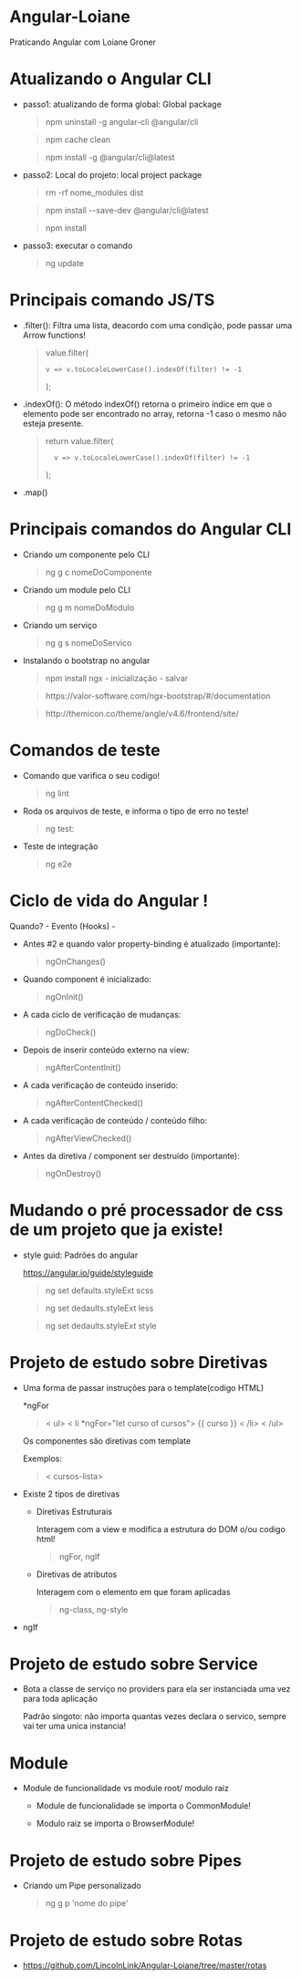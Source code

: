 # Angular-Loiane
Praticando Angular com Loiane Groner

# Atualizando o Angular CLI

- passo1: atualizando de forma global: Global package

  <blockquote>npm uninstall -g angular-cli @angular/cli</blockquote>
  <blockquote>npm cache clean</blockquote>
  <blockquote>npm install -g @angular/cli@latest</blockquote>

- passo2: Local do projeto: local project package

  <blockquote>rm -rf nome_modules dist</blockquote>
  <blockquote>npm install --save-dev @angular/cli@latest</blockquote>
  <blockquote>npm install</blockquote>

- passo3: executar o comando

  <blockquote> ng update</blockquote>

# Principais  comando JS/TS

- .filter(): Filtra uma lista, deacordo com uma condição, pode passar uma Arrow functions!

  <blockquote>

    value.filter(
      
      v => v.toLocaleLowerCase().indexOf(filter) != -1

    );

  </blockquote> 

- .indexOf(): O método indexOf() retorna o primeiro índice em que o elemento pode ser encontrado no array, retorna -1 caso o mesmo não esteja presente.

  <blockquote> 

    return value.filter(

        v => v.toLocaleLowerCase().indexOf(filter) != -1

    );

  </blockquote> 

- .map()



# Principais comandos do Angular CLI

- Criando um componente pelo CLI

  <blockquote> ng g c nomeDoComponente </blockquote> 

- Criando um module pelo CLI

  <blockquote> ng g m nomeDoModulo</blockquote> 

- Criando um serviço 

  <blockquote> ng g s nomeDoServico</blockquote> 

- Instalando o bootstrap no angular

  <blockquote> npm install ngx - inicialização - salvar </blockquote> 

  <blockquote> https://valor-software.com/ngx-bootstrap/#/documentation </blockquote> 

  <blockquote> http://themicon.co/theme/angle/v4.6/frontend/site/</blockquote> 



# Comandos de teste

- Comando que varifica o seu codigo!

  <blockquote> ng lint </blockquote>

- Roda os arquivos de teste, e informa o tipo de erro no teste!

  <blockquote> ng test: </blockquote>

- Teste de integração

  <blockquote> ng e2e</blockquote>



# Ciclo de vida do Angular ! 

  Quando? - Evento (Hooks) -

- Antes #2 e quando valor property-binding é atualizado (importante):

    <blockquote> ngOnChanges() </blockquote> 

- Quando component é inicializado:

    <blockquote> ngOnInit()</blockquote>

- A cada ciclo de verificação de mudanças:

    <blockquote> ngDoCheck()</blockquote>

- Depois de inserir conteúdo externo na view:

  <blockquote> ngAfterContentInit()</blockquote>

- A cada verificação de conteúdo inserido:

  <blockquote> ngAfterContentChecked()</blockquote>

- A cada verificação de conteúdo / conteúdo filho: 

  <blockquote> ngAfterViewChecked()</blockquote> 

- Antes da diretiva / component ser destruído (importante):

  <blockquote> ngOnDestroy()</blockquote>



# Mudando o pré processador de css de um projeto que ja existe!

- style guid: Padrões do angular

  https://angular.io/guide/styleguide
  
  <blockquote>ng set defaults.styleExt scss</blockquote>

  <blockquote>ng set dedaults.styleExt less</blockquote>

  <blockquote>ng set dedaults.styleExt style</blockquote>



# Projeto de estudo sobre Diretivas

- Uma forma de passar instruções para o template(codigo HTML)

  *ngFor

  <blockquote>

    < ul>
      < li *ngFor="let curso of cursos">
      {{ curso }}
      < /li>
    < /ul>
    
  </blockquote> 

  Os componentes são diretivas com template

  Exemplos:
  <blockquote>
    < cursos-lista></ cursos-lista>
  </blockquote>

- Existe 2 tipos de diretivas 

  - Diretivas Estruturais

    Interagem com a view e modifica a estrutura do DOM o/ou codigo html! 

    <blockquote>
      ngFor, ngIf
    </blockquote>

  - Diretivas de atributos

    Interagem com o elemento em que foram aplicadas

    <blockquote>
      ng-class, ng-style
    </blockquote>


- ngIf



# Projeto de estudo sobre Service

- Bota a classe de serviço no providers para ela ser instanciada uma vez para toda aplicação

  Padrão singoto: não importa quantas vezes declara o servico, sempre vai ter uma unica instancia!


# Module

- Module de funcionalidade vs module root/ modulo raiz

  - Module de funcionalidade se importa o CommonModule!

  - Modulo raiz se importa o BrowserModule!


# Projeto de estudo sobre Pipes

- Criando um Pipe personalizado

  <blockquote>

    ng g p 'nome do pipe'

  </blockquote>


# Projeto de estudo sobre Rotas

- https://github.com/LincolnLink/Angular-Loiane/tree/master/rotas










